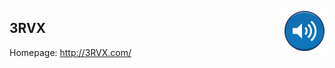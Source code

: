 <a href="http://matthew.malensek.net/projects/3RVX"><img align="right" src="Assets/MainIcon-PNGs/64.png"/></a>

3RVX
----

Homepage: http://3RVX.com/
